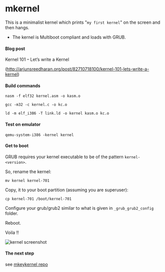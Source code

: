 mkernel
=======

This is a minimalist kernel which prints "`my first kernel`" on the screen and then hangs.

* The kernel is Multiboot compliant and loads with GRUB.


#### Blog post ####

Kernel 101 – Let’s write a Kernel

(http://arjunsreedharan.org/post/82710718100/kernel-101-lets-write-a-kernel)

#### Build commands ####
```
nasm -f elf32 kernel.asm -o kasm.o
```
```
gcc -m32 -c kernel.c -o kc.o
```
```
ld -m elf_i386 -T link.ld -o kernel kasm.o kc.o
```

#### Test on emulator ####
```
qemu-system-i386 -kernel kernel
```

#### Get to boot ####
GRUB requires your kernel executable to be of the pattern `kernel-<version>`.

So, rename the kernel:

```
mv kernel kernel-701
```

Copy, it to your boot partition (assuming you are superuser):

```
cp kernel-701 /boot/kernel-701
```

Configure your grub/grub2 similar to what is given in `_grub_grub2_config` folder.

Reboot.

Voila !!

![kernel screenshot](http://static.tumblr.com/gltvynn/yOdn443dr/mkernel.png "Screenshot")

#### The next step ####
see [mkeykernel repo](//github.com/arjun024/mkeykernel)
